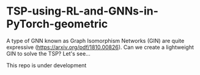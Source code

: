 # TSP-using-RL-and-GNNs-in-PyTorch-geometric

A type of GNN known as Graph Isomorphism Networks (GIN) are quite expressive (https://arxiv.org/pdf/1810.00826). Can we create a lightweight GIN to solve the TSP? Let's see...

This repo is under development
